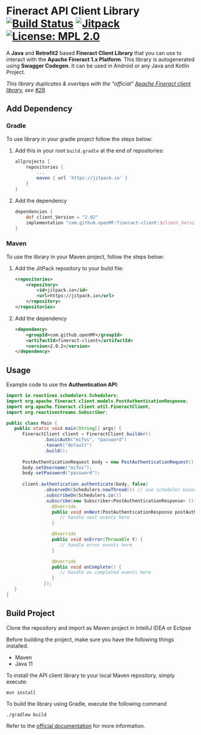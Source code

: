 # Fineract API Client Library [![Build Status](https://travis-ci.com/openMF/fineract-client.svg?branch=master)](https://travis-ci.com/openMF/fineract-client) [![Jitpack](https://jitpack.io/v/openMF/fineract-client.svg)](https://jitpack.io/#openMF/fineract-client) [![License: MPL 2.0](https://img.shields.io/badge/License-MPL%202.0-brightgreen.svg)](https://opensource.org/licenses/MPL-2.0)

A **Java** and **Retrofit2** based **Fineract Client Library** that you can use to interact with the **Apache Fineract 1.x Platform**. This library is autogenerated using **Swagger Codegen**. It can be used in Android or any Java and Kotlin Project.

_This library duplicates & overlaps with the "official" [Apache Fineract client library](https://github.com/apache/fineract/blob/develop/fineract-doc/src/docs/en/05_client.adoc), see [#29](https://github.com/openMF/fineract-client/issues/29)._

## Add Dependency

### Gradle

To use library in your gradle project follow the steps below:

1. Add this in your root `build.gradle` at the end of repositories:
    ```groovy
    allprojects {
        repositories {
            ...
            maven { url 'https://jitpack.io' }
        }
    }
    ```
2. Add the dependency
   ```groovy
   dependencies {
       def client_Version = "2.02"
       implementation "com.github.openMF:fineract-client:$client_Version"
   }
   ```

### Maven

To use the library in your Maven project, follow the steps below:

1. Add the JitPack repository to your build file:
    ```xml
    <repositories>
        <repository>
            <id>jitpack.io</id>
            <url>https://jitpack.io</url>
        </repository>
    </repositories>
    ```
2. Add the dependency
    ```xml
    <dependency>
        <groupId>com.github.openMF</groupId>
        <artifactId>fineract-client</artifactId>
        <version>2.0.2</version>
    </dependency>
    ```

## Usage

Example code to use the **Authentication API**:

```java
import io.reactivex.schedulers.Schedulers;
import org.apache.fineract.client.models.PostAuthenticationResponse;
import org.apache.fineract.client.util.FineractClient;
import org.reactivestreams.Subscriber;

public class Main {
   public static void main(String[] args) {
      FineractClient client = FineractClient.builder()
              .basicAuth("mifos", "password")
              .tenant("default")
              .build();
      
      PostAuthenticationRequest body = new PostAuthenticationRequest();
      body.setUsername("mifos");
      body.setPassword("password");
      
      client.authentication.authenticate(body, false)
              .observeOn(Schedulers.newThread()) // use scheduler based on different scenarios, in case of android use 'AndroidSchedulers.mainThread()'
              .subscribeOn(Schedulers.io())
              .subscribe(new Subscriber<PostAuthenticationResponse> (){
                 @Override
                 public void onNext(PostAuthenticationResponse postAuthenticationResponse) {
                    // handle next events here
                 }

                 @Override
                 public void onError(Throwable t) {
                    // handle error events here
                 }

                 @Override
                 public void onComplete() {
                    // handle on completed events here
                 }
              });
   }
}

```

## Build Project

Clone the repository and import as Maven project in IntelliJ IDEA or Eclipse

Before building the project, make sure you have the following things installed.

- Maven
- Java 11

To install the API client library to your local Maven repository, simply execute:

```shell
mvn install
```

To build the library using Gradle, execute the following command

```shell
./gradlew build
```

Refer to the [official documentation](https://maven.apache.org/plugins/maven-deploy-plugin/usage.html) for more information.
